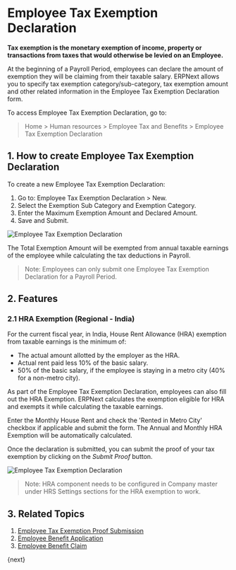 <!-- add-breadcrumbs -->
# Employee Tax Exemption Declaration

**Tax exemption is the monetary exemption of income, property or transactions from taxes that would otherwise be levied on an Employee.**

At the beginning of a Payroll Period, employees can declare the amount of exemption they will be claiming from their taxable salary. ERPNext allows you to specify tax exemption category/sub-category, tax exemption amount and other related information in the Employee Tax Exemption Declaration form.
 

To access Employee Tax Exemption Declaration, go to:

> Home > Human resources > Employee Tax and Benefits > Employee Tax Exemption Declaration 

## 1. How to create Employee Tax Exemption Declaration

To create a new Employee Tax Exemption Declaration:

1. Go to: Employee Tax Exemption Declaration > New.
1. Select the Exemption Sub Category and Exemption Category.
1. Enter the Maximum Exemption Amount and Declared Amount.
1. Save and Submit.

<img class="screenshot" alt="Employee Tax Exemption Declaration" src="{{docs_base_url}}/assets/img/human-resources/employee-tax-exemption-declaration.png">

The Total Exemption Amount will be exempted from annual taxable earnings of the employee while calculating the tax deductions in Payroll.

> Note: Employees can only submit one Employee Tax Exemption Declaration for a Payroll Period.

## 2. Features

### 2.1 HRA Exemption (Regional - India)

For the current fiscal year, in India, House Rent Allowance (HRA) exemption from taxable earnings is the minimum of:

* The actual amount allotted by the employer as the HRA.
* Actual rent paid less 10% of the basic salary.
* 50% of the basic salary, if the employee is staying in a metro city (40% for a non-metro city).

As part of the Employee Tax Exemption Declaration, employees can also fill out the HRA Exemption. ERPNext calculates the exemption eligible for HRA and exempts it while calculating the taxable earnings. 

Enter the Monthly House Rent and check the 'Rented in Metro City' checkbox if applicable and submit the form. The Annual and Monthly HRA Exemption will be automatically calculated.

Once the declaration is submitted, you can submit the proof of your tax exemption by clicking on the _Submit Proof_ button.


<img class="screenshot" alt="Employee Tax Exemption Declaration" src="{{docs_base_url}}/assets/img/human-resources/hra-exemption.png">

> Note: HRA component needs to be configured in Company master under HRS Settings sections for the HRA exemption to work.


## 3. Related Topics

1. [Employee Tax Exemption Proof Submission](/docs/user/manual/en/human-resources/employee-tax-exemption-proof-submission)
1. [Employee Benefit Application](/docs/user/manual/en/human-resources/employee-benefit-application)
1. [Employee Benefit Claim](/docs/user/manual/en/human-resources/employee-benefit-claim)

{next}
